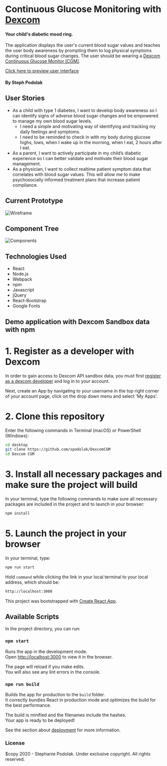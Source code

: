 # Continuous Glucose Monitoring with [Dexcom](https://www.dexcom.com/)

#### Your child's diabetic mood ring.

The application displays the user's current blood sugar values and teaches the user body awareness by prompting them to log physical symptoms during critical blood sugar changes.  The user should be wearing a [Dexcom Continuous Glucose Monitor [CGM]](https://www.dexcom.com/g6/how-it-works). 

[Click here to preview user interface](https://spodolak.github.io/DexcomCGM/) 

#### By Steph Podolak

## User Stories

* As a child with type 1 diabetes, I want to develop body awareness so I can identify signs of adverse blood sugar changes and be empowered to manage my own blood sugar levels. 
  - I need a simple and motivating way of identifying and tracking my daily feelings and symptoms.
  - I need to be reminded to check in with my body during glucose highs, lows, when I wake up in the morning, when I eat, 2 hours after I eat.
* As a parent, I want to actively participate in my child’s diabetic experience so I can better validate and motivate their blood sugar management.
* As a physician, I want to collect realtime patient symptom data that correlates with blood sugar values. This will allow me to make psychosocially informed treatment plans that increase patient compliance.

## Current Prototype
![Wireframe](src/img/current-prototype.png)

## Component Tree
![Components](src/img/components.jpg)


## Technologies Used

* React
* Node.js
* Webpack
* npm
* Javascript
* jQuery
* React-Bootstrap
* Google Fonts

## Demo application with Dexcom Sandbox data with npm
# 1. Register as a developer with Dexcom
In order to gain access to Dexcom API sandbox data, you must first [register as a dexcom developer](https://developer.dexcom.com/user/register) and log in to your account.   

Next, create an App by navigating to your username in the top right corner of your account page, click on the drop down menu and select 'My Apps'.

# 2. Clone this repository

Enter the following commands in Terminal (macOS) or PowerShell (Windows):
```sh
cd desktop
git clone https://github.com/spodolak/DexcomCGM
cd Dexcom CGM
```
# 3. Install all necessary packages and make sure the project will build
In your terminal, type the following commands to make sure all necessary packages are included in the project and to launch in your browser:
```sh
npm install
```

# 5. Launch the project in your browser
In your terminal, type:
```sh
npm run start
```
Hold ```command``` while clicking the link in your local terminal to your local address, which should be:
```sh
http://localhost:3000
```





This project was bootstrapped with [Create React App](https://github.com/facebook/create-react-app).

## Available Scripts

In the project directory, you can run:

### `npm start`

Runs the app in the development mode.<br />
Open [http://localhost:3000](http://localhost:3000) to view it in the browser.

The page will reload if you make edits.<br />
You will also see any lint errors in the console.

### `npm run build`

Builds the app for production to the `build` folder.<br />
It correctly bundles React in production mode and optimizes the build for the best performance.

The build is minified and the filenames include the hashes.<br />
Your app is ready to be deployed!

See the section about [deployment](https://facebook.github.io/create-react-app/docs/deployment) for more information.

### License

$copy 2020 - Stephanie Podolak.
Under exclusive copyright. All rights reserved.